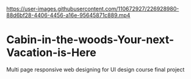 https://user-images.githubusercontent.com/110672927/226928980-88d6bf28-4406-4456-a16e-95645871c889.mp4


# Cabin-in-the-woods-Your-next-Vacation-is-Here
Multi page responsive web designing for UI design course final project
